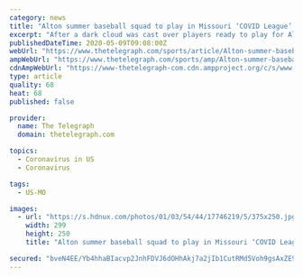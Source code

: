 ```yaml
---
category: news
title: "Alton summer baseball squad to play in Missouri ‘COVID League’ — first game is May 30"
excerpt: "After a dark cloud was cast over players ready to play for Alton Post 126 with the cancellation of American Legion baseball, a silver lining quickly developed and saved what would have otherwise been an empty summer."
publishedDateTime: 2020-05-09T09:08:00Z
webUrl: "https://www.thetelegraph.com/sports/article/Alton-summer-baseball-squad-to-play-in-Missouri-15256486.php"
ampWebUrl: "https://www.thetelegraph.com/sports/amp/Alton-summer-baseball-squad-to-play-in-Missouri-15256486.php"
cdnAmpWebUrl: "https://www-thetelegraph-com.cdn.ampproject.org/c/s/www.thetelegraph.com/sports/amp/Alton-summer-baseball-squad-to-play-in-Missouri-15256486.php"
type: article
quality: 68
heat: 68
published: false

provider:
  name: The Telegraph
  domain: thetelegraph.com

topics:
  - Coronavirus in US
  - Coronavirus

tags:
  - US-MO

images:
  - url: "https://s.hdnux.com/photos/01/03/54/44/17746219/5/375x250.jpg"
    width: 299
    height: 250
    title: "Alton summer baseball squad to play in Missouri ‘COVID League’ — first game is May 30"

secured: "bveN4EE/Yb4hhaBIacvp2JnhFDVJ6dOHhAkj7a2jIb1CutRMd5Voh9gsAxZE9ATHXlOEIsL5Y3FkxAS5ovn27dAvIWL/61kxy5mHPYmhkEf7wyMQjXsmjU5zDl7vGJZccFHclqmSoeK3/CkSN2fmSo3LnoLy1V88Ge350D4zA2M9v7HcmHAGJ3vKr1a4WABvHXpdD8LqPI3tr/vOptstJuJ3Iw/D+anKn/5oNvAxTWP74jjqpOFAJSCvw/k1DVGafrIfUevghTxA2Uc/HauACmZW9mZSjxa4P+0AbDoBOBGAYaaH7/Dcqisoq6Kd1o0t;LsSeZtJ6MX1WQo9mSMHD9g=="
---
```


